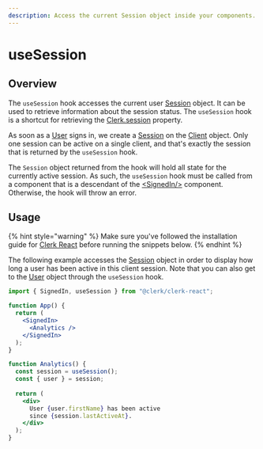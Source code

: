 ```yaml
---
description: Access the current Session object inside your components.
---
```


# useSession

## Overview

The `useSession` hook accesses the current user [Session](../clerkjs/session.md) object. It can be used to retrieve information about the session status. The `useSession` hook is a shortcut for retrieving the [Clerk.session](../clerkjs/clerk.md#attributes) property.

As soon as a [User](../clerkjs/user.md) signs in, we create a [Session](../clerkjs/session.md) on the [Client](../clerkjs/client.md) object. Only one session can be active on a single client, and that's exactly the session that is returned by the `useSession` hook.

The `Session` object returned from the hook will hold all state for the currently active session. As such, the `useSession` hook must be called from a component that is a descendant of the [&lt;SignedIn/&gt;](../../components/control-components/signed-in.md) component. Otherwise, the hook will throw an error.

## Usage

{% hint style="warning" %}
Make sure you've followed the installation guide for [Clerk React](installation.md) before running the snippets below.
{% endhint %}

The following example accesses the [Session](../clerkjs/session.md) object in order to display how long a user has been active in this client session. Note that you can also get to the [User](../clerkjs/user.md) object through the `useSession` hook. 

```jsx
import { SignedIn, useSession } from "@clerk/clerk-react";

function App() {
  return (
    <SignedIn>
      <Analytics />
    </SignedIn>
  );
}

function Analytics() {
  const session = useSession();
  const { user } = session;
  
  return (
    <div>
      User {user.firstName} has been active 
      since {session.lastActiveAt}.
    </div>
  );
}
```

